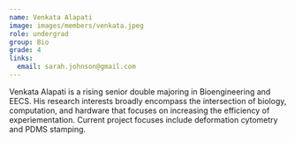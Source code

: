 ```yaml
---
name: Venkata Alapati
image: images/members/venkata.jpeg
role: undergrad
group: Bio
grade: 4
links:
  email: sarah.johnson@gmail.com
---
```


Venkata Alapati is a rising senior double majoring in Bioengineering and EECS. His research interests broadly encompass the intersection of biology, computation, and hardware that focuses on increasing the efficiency of experiementation. Current project focuses include deformation cytometry and PDMS stamping. 
